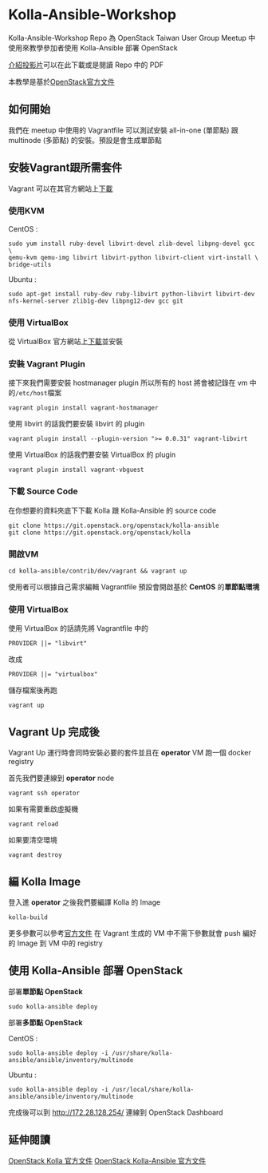 # Kolla-Ansible-Workshop
Kolla-Ansible-Workshop Repo 為 OpenStack Taiwan User Group Meetup 中使用來教學參加者使用 Kolla-Ansible 部署 OpenStack

[介紹投影片](https://docs.google.com/presentation/d/1LRGXzHIV8jTosloWS5l6CKYYxxqStq9LKe78wqbb6nk/edit?usp=sharing)可以在此下載或是閱讀 Repo 中的 PDF

本教學是基於[OpenStack官方文件](https://docs.openstack.org/kolla-ansible/latest/contributor/vagrant-dev-env.html)

## 如何開始

我們在 meetup 中使用的 Vagrantfile 可以測試安裝 all-in-one (單節點) 跟 multinode (多節點) 的安裝。預設是會生成單節點

## 安裝Vagrant跟所需套件

Vagrant 可以在其官方網站上[下載](https://www.vagrantup.com/downloads.html)

### 使用KVM

CentOS :

```
sudo yum install ruby-devel libvirt-devel zlib-devel libpng-devel gcc \
qemu-kvm qemu-img libvirt libvirt-python libvirt-client virt-install \
bridge-utils
```

Ubuntu :
```
sudo apt-get install ruby-dev ruby-libvirt python-libvirt libvirt-dev nfs-kernel-server zlib1g-dev libpng12-dev gcc git
```

### 使用 VirtualBox

從 VirtualBox 官方網站上[下載](https://www.virtualbox.org/wiki/Downloads)並安裝


### 安裝 Vagrant Plugin

接下來我們需要安裝 hostmanager plugin 所以所有的 host 將會被記錄在 vm 中的``/etc/host``檔案

```
vagrant plugin install vagrant-hostmanager
```

使用 libvirt 的話我們要安裝 libvirt 的 plugin

```
vagrant plugin install --plugin-version ">= 0.0.31" vagrant-libvirt
```

使用 VirtualBox 的話我們要安裝 VirtualBox 的 plugin

```
vagrant plugin install vagrant-vbguest
```

### 下載 Source Code

在你想要的資料夾底下下載 Kolla 跟 Kolla-Ansible 的 source code

```
git clone https://git.openstack.org/openstack/kolla-ansible
git clone https://git.openstack.org/openstack/kolla
```

### 開啟VM

```
cd kolla-ansible/contrib/dev/vagrant && vagrant up
```
使用者可以根據自己需求編輯 Vagrantfile
預設會開啟基於 **CentOS** 的**單節點環境**


### 使用 VirtualBox

使用 VirtualBox 的話請先將 Vagrantfile 中的

```
PROVIDER ||= "libvirt"
```
改成
```
PROVIDER ||= "virtualbox"
```

儲存檔案後再跑

```
vagrant up
```

## Vagrant Up 完成後

Vagrant Up 運行時會同時安裝必要的套件並且在 **operator** VM 跑一個 docker registry

首先我們要連線到 **operator** node

```
vagrant ssh operator
```

如果有需要重啟虛擬機

```
vagrant reload
```

如果要清空環境

```
vagrant destroy
```

## 編 Kolla Image

登入進 **operator** 之後我們要編譯 Kolla 的 Image

```
kolla-build
```

更多參數可以參考[官方文件](https://docs.openstack.org/kolla/latest/image-building.html)
在 Vagrant 生成的 VM 中不需下參數就會 push 編好的 Image 到 VM 中的 registry

## 使用 Kolla-Ansible 部署 OpenStack

部署**單節點 OpenStack**

```
sudo kolla-ansible deploy
```

部署**多節點 OpenStack**

CentOS :
```
sudo kolla-ansible deploy -i /usr/share/kolla-ansible/ansible/inventory/multinode
```

Ubuntu :
```
sudo kolla-ansible deploy -i /usr/local/share/kolla-ansible/ansible/inventory/multinode
```

完成後可以到
http://172.28.128.254/
連線到 OpenStack Dashboard

## 延伸閱讀

[OpenStack Kolla 官方文件](https://docs.openstack.org/kolla/latest/)
[OpenStack Kolla-Ansible 官方文件](https://docs.openstack.org/kolla-ansible/latest/)
